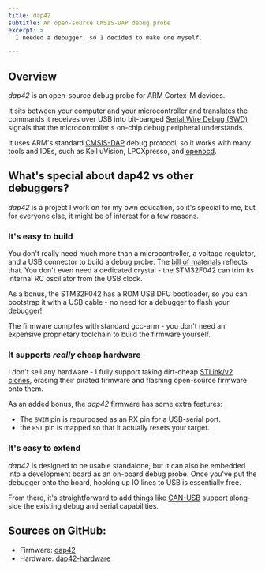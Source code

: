```yaml
---
title: dap42
subtitle: An open-source CMSIS-DAP debug probe
excerpt: >
  I needed a debugger, so I decided to make one myself.

---
```

## Overview
_dap42_ is an open-source debug probe for ARM Cortex-M devices.

It sits between your computer and your microcontroller and translates the commands it receives over USB into bit-banged [Serial Wire Debug (SWD)](http://www.arm.com/products/system-ip/debug-trace/coresight-soc-components/serial-wire-debug.php) signals that the microcontroller's on-chip debug peripheral understands.

It uses ARM's standard [CMSIS-DAP](http://www.arm.com/products/processors/cortex-m/cortex-microcontroller-software-interface-standard.php) debug protocol, so it works with many tools and IDEs, such as Keil uVision, LPCXpresso, and [openocd](http://openocd.org/).

## What's special about dap42 vs other debuggers?
_dap42_ is a project I work on for my own education, so it's special to me, but for everyone else, it might be of interest for a few reasons.

### It's easy to build

You don't really need much more than a microcontroller, a voltage regulator, and a USB connector to build a debug probe. The [bill of materials](https://github.com/devanlai/dap42-hardware/blob/master/BOM.md) reflects that. You don't even need a dedicated crystal - the STM32F042 can trim its internal RC oscillator from the USB clock.

As a bonus, the STM32F042 has a ROM USB DFU bootloader, so you can bootstrap it with a USB cable - no need for a debugger to flash your debugger!

The firmware compiles with standard gcc-arm - you don't need an expensive proprietary toolchain to build the firmware yourself.

### It supports _really_ cheap hardware
I don't sell any hardware - I fully support taking dirt-cheap [STLink/v2 clones](https://github.com/rogerclarkmelbourne/Arduino_STM32/wiki/Programming-an-STM32F103XXX-with-a-generic-%22ST-Link-V2%22-programmer-from-Linux), erasing their pirated firmware and flashing open-source firmware onto them.

As an added bonus, the _dap42_ firmware has some extra features:

* The `SWIM` pin is repurposed as an RX pin for a USB-serial port.
* the `RST` pin is mapped so that it actually resets your target.

### It's easy to extend
_dap42_ is designed to be usable standalone, but it can also be embedded into a development board as an on-board debug probe.
Once you've put the debugger onto the board, hooking up IO lines to USB is essentially free.

From there, it's straightforward to add things like [CAN-USB](https://github.com/devanlai/dap42/tree/kitchen-sink-can-wip) support along-side the existing debug and serial capabilities.

## Sources on GitHub:

* Firmware: [dap42](https://github.com/devanlai/dap42)
* Hardware: [dap42-hardware](https://github.com/devanlai/dap42-hardware)
